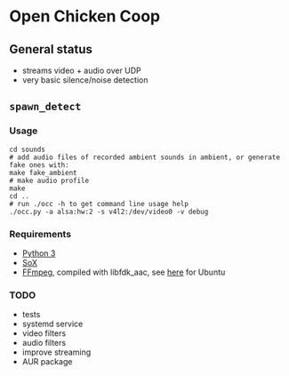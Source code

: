 # Open Chicken Coop

## General status

* streams video + audio over UDP
* very basic silence/noise detection

## `spawn_detect`

### Usage

```
cd sounds
# add audio files of recorded ambient sounds in ambient, or generate fake ones with:
make fake_ambient
# make audio profile
make
cd ..
# run ./occ -h to get command line usage help
./occ.py -a alsa:hw:2 -s v4l2:/dev/video0 -v debug
```

### Requirements

* [Python 3](https://www.python.org/)
* [SoX](http://sox.sourceforge.net/)
* [FFmpeg](https://www.ffmpeg.org/), compiled with libfdk_aac, see [here](https://trac.ffmpeg.org/wiki/CompilationGuide/Ubuntu) for Ubuntu

### TODO

* tests
* systemd service
* video filters
* audio filters
* improve streaming
* AUR package
